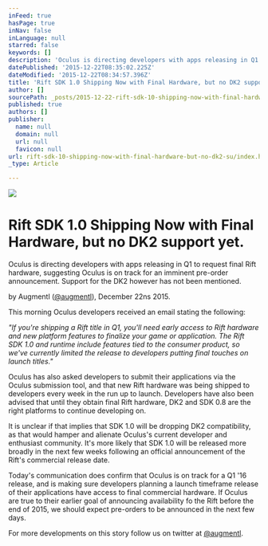 ```yaml
---
inFeed: true
hasPage: true
inNav: false
inLanguage: null
starred: false
keywords: []
description: 'Oculus is directing developers with apps releasing in Q1 to request final Rift hardware, suggesting Oculus is on track for an imminent pre-order announcement. Support for the DK2 however has not been mentioned.'
datePublished: '2015-12-22T08:35:02.225Z'
dateModified: '2015-12-22T08:34:57.396Z'
title: 'Rift SDK 1.0 Shipping Now with Final Hardware, but no DK2 support yet.'
author: []
sourcePath: _posts/2015-12-22-rift-sdk-10-shipping-now-with-final-hardware-but-no-dk2-su.md
published: true
authors: []
publisher:
  name: null
  domain: null
  url: null
  favicon: null
url: rift-sdk-10-shipping-now-with-final-hardware-but-no-dk2-su/index.html
_type: Article

---
```

![](https://s3-us-west-2.amazonaws.com/the-grid-img/p/264a323aa84cc08c7c5a6d9b234602d11a7c42a7.jpg)

# Rift SDK 1.0 Shipping Now with Final Hardware, but no DK2 support yet.

Oculus is directing developers with apps releasing in Q1 to request final Rift hardware, suggesting Oculus is on track for an imminent pre-order announcement. Support for the DK2 however has not been mentioned.

by Augmentl ([@augmentl][0]), December 22ns 2015\.

This morning Oculus developers received an email stating the following:

_"If you're shipping a Rift title in Q1, you'll need early access to Rift hardware and new platform features to finalize your game or application. The Rift SDK 1.0 and runtime include features tied to the consumer product, so we've currently limited the release to developers putting final touches on launch titles."_

Oculus has also asked developers to submit their applications via the Oculus submission tool, and that new Rift hardware was being shipped to developers every week in the run up to launch. Developers have also been advised that until they obtain final Rift hardware, DK2 and SDK 0.8 are the right platforms to continue developing on. 

It is unclear if that implies that SDK 1.0 will be dropping DK2 compatibility, as that would hamper and alienate Oculus's current developer and enthusiast community. It's more likely that SDK 1.0 will be released more broadly in the next few weeks following an official announcement of the Rift's commercial release date.

Today's communication does confirm that Oculus is on track for a Q1 '16 release, and is making sure developers planning a launch timeframe release of their applications have access to final commercial hardware. If Oculus are true to their earlier goal of announcing availability fo the Rift before the end of 2015, we should expect pre-orders to be announced in the next few days. 

For more developments on this story follow us on twitter at [@augmentl][0].

[0]: http://twitter.com/augmentl